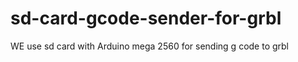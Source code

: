 sd-card-gcode-sender-for-grbl
=============================
WE use sd card with Arduino mega 2560 for sending g code to grbl
